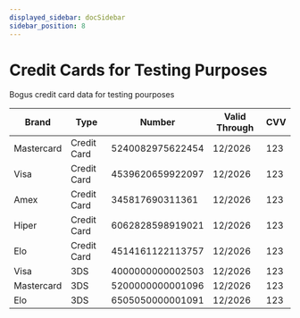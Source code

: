 ```yaml
---
displayed_sidebar: docSidebar
sidebar_position: 8
---
```


# Credit Cards for Testing Purposes

Bogus credit card data for testing pourposes

| Brand | Type |	Number | Valid Through | CVV	|
| -- | -- |	-- | -- | -- |
| Mastercard | Credit Card |	5240082975622454 | 12/2026 | 123 |
| Visa | Credit Card |	4539620659922097 | 12/2026 | 123 |
| Amex | Credit Card |	345817690311361 | 12/2026 | 123 |
| Hiper | Credit Card |	6062828598919021 | 12/2026 | 123 |
| Elo | Credit Card |	4514161122113757 | 12/2026 | 123 |
| Visa | 3DS |	4000000000002503 | 12/2026 | 123 |
| Mastercard | 3DS |	5200000000001096 | 12/2026 | 123 |
| Elo | 3DS |	6505050000001091 | 12/2026 | 123 |
